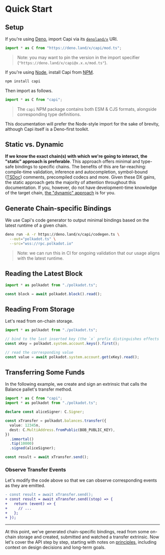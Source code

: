 # Quick Start

## Setup

If you're using [Deno](https://deno.land/), import Capi via its [`denoland/x`](https://deno.land/x) URI.

```ts
import * as C from "https://deno.land/x/capi/mod.ts";
```

> Note: you may want to pin the version in the import specifier (`"https://deno.land/x/capi@x.x.x/mod.ts"`).

If you're using [Node](https://nodejs.org/), install Capi from [NPM](https://www.npmjs.com/).

```sh
npm install capi
```

Then import as follows.

```ts
import * as C from "capi";
```

> The `capi` NPM package contains both ESM & CJS formats, alongside corresponding type definitions.

This documentation will prefer the Node-style import for the sake of brevity, although Capi itself is a Deno-first toolkit.

## Static vs. Dynamic

**If we know the exact chain(s) with which we're going to interact, the "static" approach is preferable**. This approach offers minimal and type-safe bindings to specific chains. The benefits of this are far-reaching: compile-time validation, inference and autocompletion, symbol-bound ([TSDoc](https://tsdoc.org/)) comments, precompiled codecs and more. Given these DX gains, the static approach gets the majority of attention throughout this documentation. If you, however, do not have development-time knowledge of the target chain, [the "dynamic" approach](./Dynamic_Targets.md) is for you.

## Generate Chain-specific Bindings

We use Capi's code generator to output minimal bindings based on the latest runtime of a given chain.

```sh
deno run -A -r https://deno.land/x/capi/codegen.ts \
  --out="polkadot.ts" \
  --src="wss://rpc.polkadot.io"
```

> Note: we can run this in CI for ongoing validation that our usage aligns with the latest runtime.

## Reading the Latest Block

```ts
import * as polkadot from "./polkadot.ts";

const block = await polkadot.block().read();
```

## Reading From Storage

Let's read from on-chain storage.

```ts
import * as polkadot from "./polkadot.ts";

// bind to the last inserted key (the `x` prefix distinguishes effects from values)
const xKey = polkadot.system.account.keys().first();

// read the corresponding value
const value = await polkadot.system.account.get(xKey).read();
```

## Transferring Some Funds

In the following example, we create and sign an extrinsic that calls the Balance pallet's transfer method.

```ts
import * as C from "capi";
import * as polkadot from "./polkadot.ts";

declare const aliceSigner: C.Signer;

const xTransfer = polkadot.balances.transfer({
  value: 12345n,
  dest: C.MultiAddress.fromPublic(BOB_PUBLIC_KEY),
})
  .immortal()
  .tip(10000)
  .signed(aliceSigner);

const result = await xTransfer.send();
```

### Observe Transfer Events

Let's modify the code above so that we can observe corresponding events as they are emitted.

```diff
- const result = await xTransfer.send();
+ const result = await xTransfer.send((stop) => {
+   return (event) => {
+     // ...
+   };
+ });
```

---

At this point, we've generated chain-specific bindings, read from some on-chain storage and created, submitted and watched a transfer extrinsic. Now let's cover the API step by step, starting with notes on [principles](./Principles.md), including context on design decisions and long-term goals.
